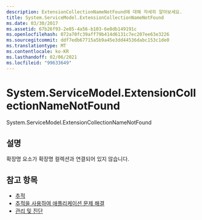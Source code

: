 ```yaml
---
description: ExtensionCollectionNameNotFound에 대해 자세히 알아보세요.
title: System.ServiceModel.ExtensionCollectionNameNotFound
ms.date: 03/30/2017
ms.assetid: 67b26f93-2e85-4a56-b103-6e8db149191c
ms.openlocfilehash: 072a70fc39aff79b414d6131c7ec207ee63e3226
ms.sourcegitcommit: ddf7edb67715a5b9a45e3dd44536dabc153c1de0
ms.translationtype: MT
ms.contentlocale: ko-KR
ms.lasthandoff: 02/06/2021
ms.locfileid: "99633649"
---
```

# <a name="systemservicemodelextensioncollectionnamenotfound"></a>System.ServiceModel.ExtensionCollectionNameNotFound

System.ServiceModel.ExtensionCollectionNameNotFound  
  
## <a name="description"></a>설명  

 확장명 요소가 확장명 컬렉션과 연결되어 있지 않습니다.  
  
## <a name="see-also"></a>참고 항목

- [추적](index.md)
- [추적을 사용하여 애플리케이션 문제 해결](using-tracing-to-troubleshoot-your-application.md)
- [관리 및 진단](../index.md)
